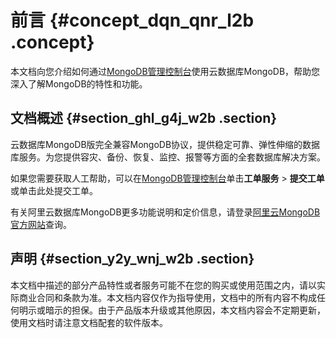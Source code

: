 # 前言 {#concept_dqn_qnr_l2b .concept}

本文档向您介绍如何通过[MongoDB管理控制台](https://mongodb.console.aliyun.com/#/mongodb/list)使用云数据库MongoDB，帮助您深入了解MongoDB的特性和功能。

## 文档概述 {#section_ghl_g4j_w2b .section}

云数据库MongoDB版完全兼容MongoDB协议，提供稳定可靠、弹性伸缩的数据库服务。为您提供容灾、备份、恢复、监控、报警等方面的全套数据库解决方案。

如果您需要获取人工帮助，可以在[MongoDB管理控制台](https://mongodb.console.aliyun.com/#/mongodb/list)单击**工单服务** \> **提交工单**或单击此处提交工单。

有关阿里云数据库MongoDB更多功能说明和定价信息，请登录[阿里云MongoDB官方网站](https://www.alibabacloud.com/zh/product/apsaradb-for-mongodb)查询。

## 声明 {#section_y2y_wnj_w2b .section}

本文档中描述的部分产品特性或者服务可能不在您的购买或使用范围之内，请以实际商业合同和条款为准。本文档内容仅作为指导使用，文档中的所有内容不构成任何明示或暗示的担保。由于产品版本升级或其他原因，本文档内容会不定期更新，使用文档时请注意文档配套的软件版本。

